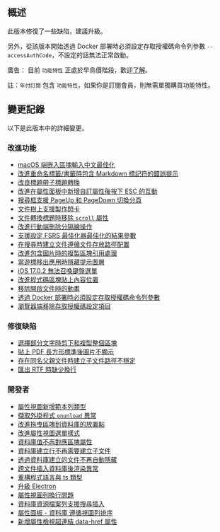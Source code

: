 ## 概述

此版本修復了一些缺陷，建議升級。

另外，從該版本開始透過 Docker 部署時必須設定存取授權碼命令列參數 `--accessAuthCode`，不設定的話無法正常啟動。

廣告： 目前 `功能特性` 正處於早鳥價階段，歡迎[了解](https://b3log.org/siyuan/pricing.html)。

註：`年付訂閱` 包含 `功能特性`，如果你是訂閱會員，則無需單獨購買功能特性。

## 變更記錄

以下是此版本中的詳細變更。

### 改進功能

* [macOS 端嵌入區塊輸入中文最佳化](https://github.com/siyuan-note/siyuan/issues/9216)
* [改進重命名標籤/書籤時包含 Markdown 標記符的錯誤提示](https://github.com/siyuan-note/siyuan/issues/9248)
* [改良標題帶子標題轉換](https://github.com/siyuan-note/siyuan/issues/9264)
* [改進在屬性面板中新增自訂屬性後按下 ESC 的互動](https://github.com/siyuan-note/siyuan/issues/9282)
* [搜尋框支援 PageUp 和 PageDown 切換分頁](https://github.com/siyuan-note/siyuan/issues/9284)
* [文件樹上支援製作閃卡](https://github.com/siyuan-note/siyuan/issues/9288)
* [文件轉換標題時移除 `scroll` 屬性](https://github.com/siyuan-note/siyuan/issues/9297)
* [改進行動端刪除分隔線操作](https://github.com/siyuan-note/siyuan/issues/9302)
* [支援設定 FSRS 最佳化器最佳化的結果參數](https://github.com/siyuan-note/siyuan/issues/9309)
* [在搜尋時建立文件遵循文件存放路徑配置](https://github.com/siyuan-note/siyuan/issues/9316)
* [改進包含圖片時的複製區塊引用處理](https://github.com/siyuan-note/siyuan/issues/9317)
* [當遊標移出應用時隱藏提示圖層](https://github.com/siyuan-note/siyuan/issues/9318)
* [iOS 17.0.2 無法召喚鍵盤選單](https://github.com/siyuan-note/siyuan/issues/9320)
* [改進程式碼區塊貼上內容位置](https://github.com/siyuan-note/siyuan/issues/9323)
* [移除開啟文件時的動畫](https://github.com/siyuan-note/siyuan/issues/9324)
* [透過 Docker 部署時必須設定存取授權碼命令列參數](https://github.com/siyuan-note/siyuan/issues/9328)
* [瀏覽器端移除存取授權碼設定項目](https://github.com/siyuan-note/siyuan/issues/9331)

### 修復缺陷

* [選擇部分文字時剪下和複製整個區塊](https://github.com/siyuan-note/siyuan/issues/9283)
* [貼上 PDF 長方形標準後圖片不顯示](https://github.com/siyuan-note/siyuan/issues/9321)
* [存在同名父親文件時建立子文件路徑不穩定](https://github.com/siyuan-note/siyuan/issues/9322)
* [匯出 RTF 時缺少換行](https://github.com/siyuan-note/siyuan/issues/9325)

### 開發者

* [屬性視圖新增範本列類型](https://github.com/siyuan-note/siyuan/issues/8766)
* [擷取外掛程式 `onunload` 異常](https://github.com/siyuan-note/siyuan/issues/9240)
* [改進拖曳區塊到資料庫的放置點](https://github.com/siyuan-note/siyuan/issues/9273)
* [改進屬性視圖選單樣式](https://github.com/siyuan-note/siyuan/issues/9281)
* [資料庫值不再對應區塊屬性](https://github.com/siyuan-note/siyuan/issues/9293)
* [資料庫建立行不再需要建立子文件](https://github.com/siyuan-note/siyuan/issues/9294)
* [透過資料庫建立的文件不再自動隱藏](https://github.com/siyuan-note/siyuan/issues/9298)
* [跨文件插入資料庫後渲染異常](https://github.com/siyuan-note/siyuan/issues/9299)
* [重構程式語言與 ts 類型](https://github.com/siyuan-note/siyuan/pull/9300)
* [升級 Electron](https://github.com/siyuan-note/siyuan/issues/9301)
* [屬性視圖列換行問題](https://github.com/siyuan-note/siyuan/issues/9303)
* [資料庫資源檔案列支援搜尋插入](https://github.com/siyuan-note/siyuan/issues/9313)
* [屬性面板 - 資料庫 遵循視圖列排序](https://github.com/siyuan-note/siyuan/issues/9319)
* [新增屬性檢視超連結 data-href 屬性](https://github.com/siyuan-note/siyuan/issues/9291)
